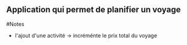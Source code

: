 ## Application qui permet de planifier un voyage

#Notes
- l'ajout d'une activité -> incréménte le prix total du voyage
